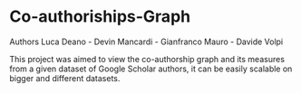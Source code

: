 # Co-authoriships-Graph

Authors
Luca Deano - Devin Mancardi - Gianfranco Mauro - Davide Volpi
 
This project was aimed to view the co-authorship graph and its measures from a given dataset of Google Scholar authors, it can be easily scalable on bigger and different datasets.
